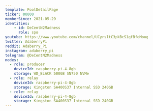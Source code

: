 ```yaml
---
template: PoolDetailPage
ticker: 00000
memberSince: 2021-05-29
identities: 
    - id: DeCentN2Madness
      role: spo
youtube: https://www.youtube.com/channel/UCyrsltC3pkBcS1gfBfeMoug
twitter: AdaberryPi
reddit: Adaberry_Pi
instagram: adaberry_pi
telegram: @DeCentN2Madness
nodes:
  - role: producer
    deviceId: raspberry-pi-4-8gb
    storage: WD_BLACK 500GB SN750 NVMe
  - role: relay 
    deviceId: raspberry-pi-4-8gb
    storage: Kingston SA400S37 Internal SSD 240GB
  - role: relay 
    deviceId: raspberry-pi-4-8gb
    storage: Kingston SA400S37 Internal SSD 240GB
---
```

